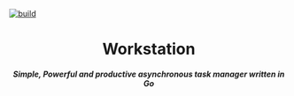 [![build](https://github.com/zikwall/workstation/workflows/tests/badge.svg)](https://github.com/zikwall/workstation/actions)

<div align="center">
  <h1>Workstation</h1>
  <h5>Simple, Powerful and productive asynchronous task manager written in Go</h5>
</div>